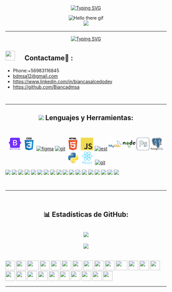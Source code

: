 <div id="header">
<p align="center">
  <a href="https://git.io/typing-svg">
    <img src="https://readme-typing-svg.herokuapp.com?font=Architects+Daughter&color=7AF79A&size=35&lines=Hola!+Soy+Bianca+Salcedo!..." alt="Typing SVG" />
  </a>
</p>
<p align="center">
  <img src="https://media4.giphy.com/media/iYVneIXJQ3jdJLkZmM/giphy.gif?cid=ecf05e477symnbn4p8mthcywousjzesa285wpltihdozo70s&ep=v1_gifs_related&rid=giphy.gif&ct=g" height="250px" alt="Hello there gif"/>
  <br/>
  <a href="https://www.linkedin.com/in/biancasalcedodev" target="_blank">
      <img src="https://img.shields.io/badge/LinkedIn-0077B5?style=for-the-badge&logo=linkedin&logoColor=white" />
  </a>
</p>
</div>

___


<p align="center">
  <a href="https://git.io/typing-svg">
    <img src="https://readme-typing-svg.herokuapp.com?font=Architects+Daughter&color=FF00FF&size=30&lines=Soy+Developer+Full+Stack..." alt="Typing SVG" />
  </a>
</p>


<h2 align="left"> <img src="https://media.giphy.com/media/iY8CRBdQXODJSCERIr/giphy.gif" width="30" height="30" style="margin-right: 30px;">Contactame🤝 :</h2>

   <ul>
       <li>Phone:+56983116845</li>
        <li><a href="mailto:bdmsa12@gmail.com">bdmsa12@gmail.com</a></li>
        <li><a href="https://www.linkedin.com/in/biancasalcedodev">https://www.linkedin.com/in/biancasalcedodev</a></li>
        <li><a href="https://github.com/Biancadmsa">https://github.com/Biancadmsa</a></li>
    </ul>
</ul>
</br>

___


<h2 align="center"> <img src="https://media2.giphy.com/media/QssGEmpkyEOhBCb7e1/giphy.gif?cid=ecf05e47a0n3gi1bfqntqmob8g9aid1oyj2wr3ds3mg700bl&rid=giphy.gif" width ="25"> Lenguajes y Herramientas:</h2>

</br>

<p align="center">
  <a href="https://getbootstrap.com" target="_blank" rel="noreferrer"><img src="https://raw.githubusercontent.com/devicons/devicon/master/icons/bootstrap/bootstrap-plain-wordmark.svg" alt="bootstrap" width="40" height="40"/></a>
  <a href="https://www.w3schools.com/css/" target="_blank" rel="noreferrer"><img src="https://raw.githubusercontent.com/devicons/devicon/master/icons/css3/css3-original-wordmark.svg" alt="css3" width="40" height="40"/></a>
  <a href="https://www.figma.com/" target="_blank" rel="noreferrer"><img src="https://www.vectorlogo.zone/logos/figma/figma-icon.svg" alt="figma" width="40" height="40"/></a>
  <a href="https://git-scm.com/" target="_blank" rel="noreferrer"><img src="https://www.vectorlogo.zone/logos/git-scm/git-scm-icon.svg" alt="git" width="40" height="40"/></a>
  <a href="https://www.w3.org/html/" target="_blank" rel="noreferrer"><img src="https://raw.githubusercontent.com/devicons/devicon/master/icons/html5/html5-original-wordmark.svg" alt="html5" width="40" height="40"/></a>
  <a href="https://developer.mozilla.org/en-US/docs/Web/JavaScript" target="_blank" rel="noreferrer"><img src="https://raw.githubusercontent.com/devicons/devicon/master/icons/javascript/javascript-original.svg" alt="javascript" width="40" height="40"/></a>
  <a href="https://jestjs.io" target="_blank" rel="noreferrer"><img src="https://www.vectorlogo.zone/logos/jestjsio/jestjsio-icon.svg" alt="jest" width="40" height="40"/></a>
  <a href="https://www.mysql.com/" target="_blank" rel="noreferrer"><img src="https://raw.githubusercontent.com/devicons/devicon/master/icons/mysql/mysql-original-wordmark.svg" alt="mysql" width="40" height="40"/></a>
  <a href="https://nodejs.org" target="_blank" rel="noreferrer"><img src="https://raw.githubusercontent.com/devicons/devicon/master/icons/nodejs/nodejs-original-wordmark.svg" alt="nodejs" width="40" height="40"/></a>
  <a href="https://www.photoshop.com/en" target="_blank" rel="noreferrer"><img src="https://raw.githubusercontent.com/devicons/devicon/master/icons/photoshop/photoshop-line.svg" alt="photoshop" width="40" height="40"/></a>
  <a href="https://www.postgresql.org" target="_blank" rel="noreferrer"><img src="https://raw.githubusercontent.com/devicons/devicon/master/icons/postgresql/postgresql-original-wordmark.svg" alt="postgresql" width="40" height="40"/></a>
  <a href="https://www.python.org" target="_blank" rel="noreferrer"><img src="https://raw.githubusercontent.com/devicons/devicon/master/icons/python/python-original.svg" alt="python" width="40" height="40"/></a>
  <a href="https://reactjs.org/" target="_blank" rel="noreferrer"><img src="https://raw.githubusercontent.com/devicons/devicon/master/icons/react/react-original-wordmark.svg" alt="react" width="40" height="40"/></a>
  <a href="https://git-scm.com/" target="_blank" rel="noreferrer"><img src="https://www.vectorlogo.zone/logos/git-scm/git-scm-icon.svg" alt="git" width="40" height="40"/></a>
</p>

![](	https://img.shields.io/badge/JavaScript-323330?style=for-the-badge&logo=javascript&logoColor=F7DF1E)
![](	https://img.shields.io/badge/HTML5-E34F26?style=for-the-badge&logo=html5&logoColor=white)
![](  https://img.shields.io/badge/CSS3-1572B6?style=for-the-badge&logo=css3&logoColor=white)
![]( https://img.shields.io/badge/Bootstrap-563D7C?style=for-the-badge&logo=bootstrap&logoColor=white)
![](  https://img.shields.io/badge/json-5E5C5C?style=for-the-badge&logo=json&logoColor=white)
![](  https://img.shields.io/badge/Python-FFD43B?style=for-the-badge&logo=python&logoColor=blue)
![](  https://img.shields.io/badge/Flask-000000?style=for-the-badge&logo=flask&logoColor=white)
![](  https://img.shields.io/badge/Font_Awesome-339AF0?style=for-the-badge&logo=fontawesome&logoColor=white)
![](  https://img.shields.io/badge/Jest-C21325?style=for-the-badge&logo=jest&logoColor=white)
![](  https://img.shields.io/badge/JWT-000000?style=for-the-badge&logo=JSON%20web%20tokens&logoColor=white)
![](  https://img.shields.io/badge/Node.js-339933?style=for-the-badge&logo=nodedotjs&logoColor=white)
![](  https://img.shields.io/badge/npm-CB3837?style=for-the-badge&logo=npm&logoColor=white)
![](  https://img.shields.io/badge/React-20232A?style=for-the-badge&logo=react&logoColor=61DAFB)
![](  https://img.shields.io/badge/Unity-100000?style=for-the-badge&logo=unity&logoColor=white)
![](  https://img.shields.io/badge/MySQL-005C84?style=for-the-badge&logo=mysql&logoColor=white)
![](  https://img.shields.io/badge/GIT-E44C30?style=for-the-badge&logo=git&logoColor=white)
![](  https://img.shields.io/badge/GNU%20Bash-4EAA25?style=for-the-badge&logo=GNU%20Bash&logoColor=white)
![](  https://img.shields.io/badge/Visual_Studio_Code-0078D4?style=for-the-badge&logo=visual%20studio%20code&logoColor=white)

</br>

___

<br/>
<h2 align="center"> 📊 Estadísticas de GitHub:</h2>
</br>

<div align="center">
  <img src="https://github-readme-stats.vercel.app/api/top-langs/?username=Biancadmsa"/>
</div>
</br>


<div align="center">
  <img src="https://github-readme-streak-stats.herokuapp.com?user=Biancadmsa&theme=radical&date_format=j%20M%5B%20Y%5D" />
</div>

</br>
</br>
<div>
    <img src="https://cultofthepartyparrot.com/parrots/hd/githubparrot.gif" width="30" height="30"/>
    <img src="https://cultofthepartyparrot.com/flags/hd/indiaparrot.gif" width="30" height="30"/>
    <img src="https://cultofthepartyparrot.com/parrots/asyncparrot.gif" width="36" height="30"/>
    <img src="https://cultofthepartyparrot.com/parrots/exceptionallyfastparrot.gif" width="30" height="30"/>
    <img src="https://cultofthepartyparrot.com/parrots/hd/60fpsparrot.gif" width="30" height="30"/>
    <img src="https://cultofthepartyparrot.com/parrots/hd/jumpingparrot.gif" width="30" height="30"/>
    <img src="https://cultofthepartyparrot.com/parrots/hd/opensourceparrot.gif" width="30" height="30"/>
    <img src="https://cultofthepartyparrot.com/parrots/hd/dealwithitnowparrot.gif" width="30" height="30"/>
    <img src="https://cultofthepartyparrot.com/parrots/hd/hypnoparrotlight.gif" width="30" height="30"/>
    <img src="https://cultofthepartyparrot.com/parrots/databaseparrot.gif" width="30" height="30"/>
    <img src="https://cultofthepartyparrot.com/parrots/fixparrot.gif" width="36" height="30"/>
    <img src="https://cultofthepartyparrot.com/parrots/hd/laptop_parrot.gif" width="30" height="30"/>
    <img src="https://cultofthepartyparrot.com/parrots/hd/spinningparrot.gif" width="30" height="30"/>
    <img src="https://cultofthepartyparrot.com/parrots/hd/levitationparrot.gif" width="30" height="30"/>
    <img src="https://cultofthepartyparrot.com/parrots/hd/meldparrot.gif" width="30" height="30"/>
    <img src="https://cultofthepartyparrot.com/parrots/slomoparrot.gif" width="30" height="30"/>
    <img src="https://cultofthepartyparrot.com/parrots/hd/moonwalkingparrot.gif" width="30" height="30"/>
    <img src="https://cultofthepartyparrot.com/parrots/hd/stableparrot.gif" width="30" height="30"/>
    <img src="https://cultofthepartyparrot.com/parrots/hd/scienceparrot.gif" width="30" height="30"/>
    <img src="https://cultofthepartyparrot.com/parrots/hd/pirateparrot.gif" width="30" height="30"/>
    <img src="https://cultofthepartyparrot.com/parrots/hd/footballparrot.gif" width="30" height="30"/>
    <img src="https://cultofthepartyparrot.com/parrots/hd/illuminatiparrot.gif" width="30" height="30"/>
    <img src="https://cultofthepartyparrot.com/parrots/hd/hypnoparrotdark.gif" width="30" height="30"/>
    <img src="https://cultofthepartyparrot.com/parrots/hd/mustacheparrot.gif" width="30" height="30"/>
  
  
</div>

<hr>
